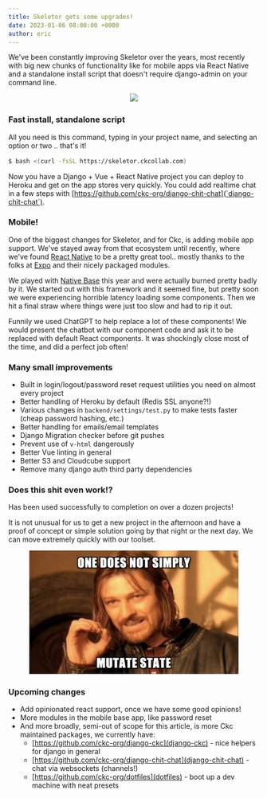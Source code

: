 ```yaml
---
title: Skeletor gets some upgrades!
date: 2023-01-06 08:00:00 +0000
author: eric
---
```


We've been constantly improving Skeletor over the years, most recently with
big new chunks of functionality like for mobile apps via React Native and
a standalone install script that doesn't require django-admin on your command line.

<!--more-->

<div style="text-align: center;">
    <img src="https://github.com/ckc-org/skeletor/raw/master/docs/skeletor_creation.gif" style="margin: 0 auto;">
</div>


### Fast install, standalone script

All you need is this command, typing in your project name, and selecting an option or two .. that's it!

```bash
$ bash <(curl -fsSL https://skeletor.ckcollab.com)
```

Now you have a Django + Vue + React Native project you can deploy to Heroku and get on the
app stores very quickly. You could add realtime chat in a few steps with [https://github.com/ckc-org/django-chit-chat](`django-chit-chat`).


### Mobile!

One of the biggest changes for Skeletor, and for Ckc, is adding mobile app support. We've stayed
away from that ecosystem until recently, where we've found [React Native](https://reactnative.dev/) to be a pretty great tool.. 
mostly thanks to the folks at [Expo](https://expo.dev/) and their nicely packaged modules.

We played with [Native Base](https://nativebase.io/) this year and were actually burned pretty
badly by it. We started out with this framework and it seemed fine, but pretty soon
we were experiencing horrible latency loading some components. Then we hit a final straw
where things were just too slow and had to rip it out.

Funnily we used ChatGPT to help replace a lot of these components! We would present 
the chatbot with our component code and ask it to be replaced with default React components. 
It was shockingly close most of the time, and did a perfect job often!


### Many small improvements

 * Built in login/logout/password reset request utilities you need on almost every project
 * Better handling of Heroku by default (Redis SSL anyone?!)
 * Various changes in `backend/settings/test.py` to make tests faster (cheap password hashing, etc.)
 * Better handling for emails/email templates
 * Django Migration checker before git pushes
 * Prevent use of `v-html` dangerously
 * Better Vue linting in general
 * Better S3 and Cloudcube support
 * Remove many django auth third party dependencies

### Does this shit even work!?

Has been used successfully to completion on over a dozen projects!

It is not unusual for us to get a new project in the afternoon and have a proof of concept or 
simple solution going by that night or the next day. We can move extremely quickly with
our toolset.


<div style="text-align: center;">
    <img src="/assets/blog/skeletor-upgrade/react-state.png" style="max-width: 420px; margin: 0 auto;">
</div>

### Upcoming changes

 * Add opinionated react support, once we have some good opinions!
 * More modules in the mobile base app, like password reset
 * And more broadly, semi-out of scope for this article, is more Ckc maintained packages, we currently have:
   * [https://github.com/ckc-org/django-ckc](django-ckc) - nice helpers for django in general
   * [https://github.com/ckc-org/django-chit-chat](django-chit-chat) - chat via websockets (channels!)
   * [https://github.com/ckc-org/dotfiles](dotfiles) - boot up a dev machine with neat presets

